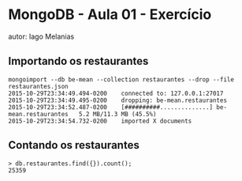 # MongoDB - Aula 01 - Exercício
autor: Iago Melanias

## Importando os restaurantes

    mongoimport --db be-mean --collection restaurantes --drop --file restaurantes.json
    2015-10-29T23:34:49.494-0200    connected to: 127.0.0.1:27017
    2015-10-29T23:34:49.495-0200    dropping: be-mean.restaurantes
    2015-10-29T23:34:52.487-0200    [##########..............] be-mean.restaurantes   5.2 MB/11.3 MB (45.5%)
    2015-10-29T23:34:54.732-0200    imported X documents


## Contando os restaurantes

    > db.restaurantes.find({}).count();
    25359